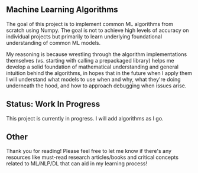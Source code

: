 ## Machine Learning Algorithms

The goal of this project is to implement common ML algorithms from scratch using Numpy. The goal is not to achieve high levels of accuracy on individual projects but primarily to learn underlying foundational understanding of common ML models. 

My reasoning is because wrestling through the algorithm implementations themselves (vs. starting with calling a prepackaged library) helps me develop a solid foundation of mathematical understanding and general intuition behind the algorithms, in hopes that in the future when I apply them I will understand what models to use when and why, what they're doing underneath the hood, and how to approach debugging when issues arise.

## Status: Work In Progress

This project is currently in progress. I will add algorithms as I go.

## Other

Thank you for reading! Please feel free to let me know if there's any resources like must-read research articles/books and critical concepts related to ML/NLP/DL that can aid in my learning process! 
